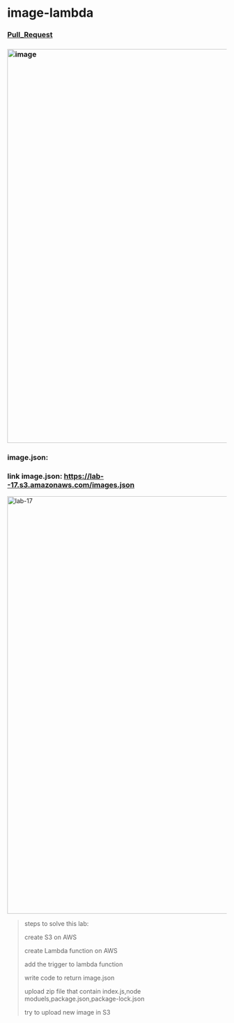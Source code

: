 
# image-lambda
### [Pull_Request](https://github.com/FarrahYasin/image-lambda/pull/1)

### <img width="902" alt="image" src="https://github.com/FarrahYasin/image-lambda/assets/117269271/234f5018-d0ab-457f-a11d-402925ca4b2e">

### image.json:
### link image.json:  https://lab--17.s3.amazonaws.com/images.json

<img width="956" alt="lab-17" src="https://github.com/FarrahYasin/image-lambda/assets/117269271/6ba13223-0220-4929-a46b-b6a035a825bc">

>steps to solve this lab:
>
>create S3 on AWS
>
>create Lambda function on AWS
>
>add the trigger to lambda function
>
>write code to return image.json
>
>upload zip file that contain index.js,node moduels,package.json,package-lock.json
>
>try to upload new image in S3



